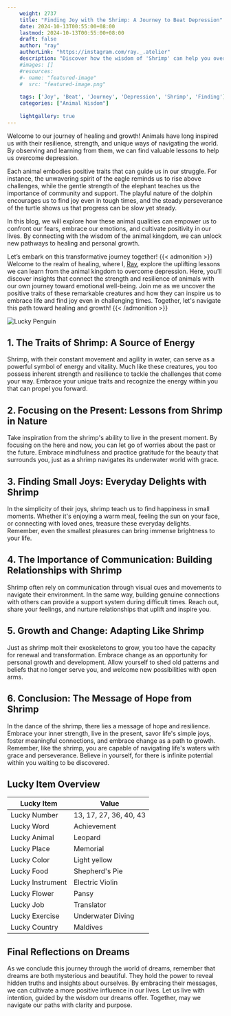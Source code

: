 ```yaml
---
    weight: 2737
    title: "Finding Joy with the Shrimp: A Journey to Beat Depression"  # Assuming 'title' column exists
    date: 2024-10-13T00:55:00+08:00
    lastmod: 2024-10-13T00:55:00+08:00
    draft: false
    author: "ray"
    authorLink: "https://instagram.com/ray._.atelier"
    description: "Discover how the wisdom of 'Shrimp' can help you overcome depression and find joy in your life journey."
    #images: []
    #resources:
    #- name: "featured-image"
    #  src: "featured-image.png"
    
    tags: ['Joy', 'Beat', 'Journey', 'Depression', 'Shrimp', 'Finding']
    categories: ["Animal Wisdom"]
    
    lightgallery: true
---
```

    
Welcome to our journey of healing and growth! Animals have long inspired us with their resilience, strength, and unique ways of navigating the world. By observing and learning from them, we can find valuable lessons to help us overcome depression.

Each animal embodies positive traits that can guide us in our struggle. For instance, the unwavering spirit of the eagle reminds us to rise above challenges, while the gentle strength of the elephant teaches us the importance of community and support. The playful nature of the dolphin encourages us to find joy even in tough times, and the steady perseverance of the turtle shows us that progress can be slow yet steady.

In this blog, we will explore how these animal qualities can empower us to confront our fears, embrace our emotions, and cultivate positivity in our lives. By connecting with the wisdom of the animal kingdom, we can unlock new pathways to healing and personal growth.

Let’s embark on this transformative journey together!
{{< admonition >}}
Welcome to the realm of healing, where I, [Ray](https://instagram.com/ray._.atelier), explore the uplifting lessons we can learn from the animal kingdom to overcome depression. Here, you’ll discover insights that connect the strength and resilience of animals with our own journey toward emotional well-being. Join me as we uncover the positive traits of these remarkable creatures and how they can inspire us to embrace life and find joy even in challenging times. Together, let's navigate this path toward healing and growth!
{{< /admonition >}}

![Lucky Penguin](https://cdn.pixabay.com/photo/2024/09/07/02/34/penguins-9028827_1280.jpg "Lucky Penguin")

## 1. The Traits of Shrimp: A Source of Energy  
Shrimp, with their constant movement and agility in water, can serve as a powerful symbol of energy and vitality. Much like these creatures, you too possess inherent strength and resilience to tackle the challenges that come your way. Embrace your unique traits and recognize the energy within you that can propel you forward.

## 2. Focusing on the Present: Lessons from Shrimp in Nature  
Take inspiration from the shrimp's ability to live in the present moment. By focusing on the here and now, you can let go of worries about the past or the future. Embrace mindfulness and practice gratitude for the beauty that surrounds you, just as a shrimp navigates its underwater world with grace.

## 3. Finding Small Joys: Everyday Delights with Shrimp  
In the simplicity of their joys, shrimp teach us to find happiness in small moments. Whether it's enjoying a warm meal, feeling the sun on your face, or connecting with loved ones, treasure these everyday delights. Remember, even the smallest pleasures can bring immense brightness to your life.

## 4. The Importance of Communication: Building Relationships with Shrimp  
Shrimp often rely on communication through visual cues and movements to navigate their environment. In the same way, building genuine connections with others can provide a support system during difficult times. Reach out, share your feelings, and nurture relationships that uplift and inspire you.

## 5. Growth and Change: Adapting Like Shrimp  
Just as shrimp molt their exoskeletons to grow, you too have the capacity for renewal and transformation. Embrace change as an opportunity for personal growth and development. Allow yourself to shed old patterns and beliefs that no longer serve you, and welcome new possibilities with open arms.

## 6. Conclusion: The Message of Hope from Shrimp  
In the dance of the shrimp, there lies a message of hope and resilience. Embrace your inner strength, live in the present, savor life's simple joys, foster meaningful connections, and embrace change as a path to growth. Remember, like the shrimp, you are capable of navigating life's waters with grace and perseverance. Believe in yourself, for there is infinite potential within you waiting to be discovered.


## Lucky Item Overview
| Lucky Item          | Value              |
|---------------|--------------------|
| Lucky Number        | 13, 17, 27, 36, 40, 43  |
| Lucky Word          | Achievement |
| Lucky Animal        | Leopard |
| Lucky Place         | Memorial     |
| Lucky Color         | Light yellow     |
| Lucky Food          | Shepherd's Pie      |
| Lucky Instrument    | Electric Violin |
| Lucky Flower        | Pansy    |
| Lucky Job           | Translator       |
| Lucky Exercise      | Underwater Diving  |
| Lucky Country       | Maldives    |


##  Final Reflections on Dreams

As we conclude this journey through the world of dreams, remember that dreams are both mysterious and beautiful. They hold the power to reveal hidden truths and insights about ourselves. By embracing their messages, we can cultivate a more positive influence in our lives. Let us live with intention, guided by the wisdom our dreams offer. Together, may we navigate our paths with clarity and purpose.
